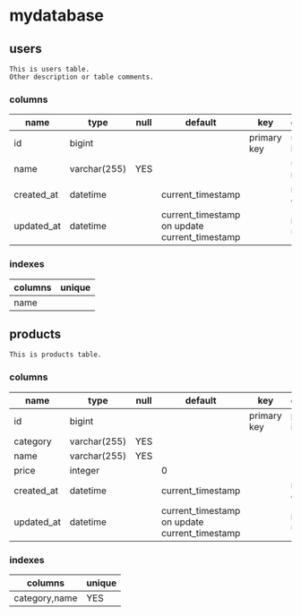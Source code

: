 # mydatabase

## users
```
This is users table.
Other description or table comments.
```
### columns
|name|type|null|default|key|comment|
| --- | --- | --- | --- | --- | --- |
|id|bigint|||primary key|user identifier|
|name|varchar(255)|YES|||user name|
| created_at | datetime ||current_timestamp||record created.|
| updated_at | datetime ||current_timestamp on update current_timestamp||record updated.|

### indexes
|columns|unique|
| --- | --- |
|name||

## products
```
This is products table.
```

### columns
|name|type|null|default|key|comment|
| --- | --- | --- | --- | --- | --- |
|id|bigint|||primary key|product identifier|
|category|varchar(255)|YES||||
|name|varchar(255)|YES||||
|price|integer||0|||
| created_at | datetime ||current_timestamp||record created.|
| updated_at | datetime ||current_timestamp on update current_timestamp||record updated.|

### indexes
|columns|unique|
| --- | --- |
|category,name|YES|


